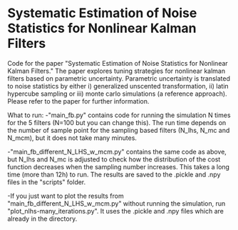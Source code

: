 # Systematic Estimation of Noise Statistics for Nonlinear Kalman Filters
 
 Code for the paper "Systematic Estimation of Noise Statistics for Nonlinear Kalman Filters." The paper explores tuning strategies for nonlinear kalman filters based on parametric uncertainty. Parametric uncertainty is translated to noise statistics by either i) generalized unscented transformation, ii) latin hypercube sampling or iii) monte carlo simulations (a reference approach). Please refer to the paper for further information.
 
 What to run:
 -"main_fb.py" contains code for running the simulation N times for the 5 filters (N=100 but you can change this). The run time depends on the number of sample point for the sampling based filters (N_lhs, N_mc and N_mcm), but it does not take many minutes.
 
 -"main_fb_different_N_LHS_w_mcm.py" contains the same code as above, but N_lhs and N_mc is adjusted to check how the distribution of the cost function decreases when the sampling number increases. This takes a long time (more than 12h) to run. The results are saved to the .pickle and .npy files in the "scripts" folder.
 
 -If you just want to plot the results from "main_fb_different_N_LHS_w_mcm.py" without running the simulation, run "plot_nlhs-many_iterations.py". It uses the .pickle and .npy files which are already in the directory.
 
 
